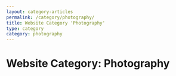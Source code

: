 ```yaml
---
layout: category-articles
permalink: /category/photography/
title: Website Category 'Photography'
type: category
category: photography
---
```

# Website Category: Photography